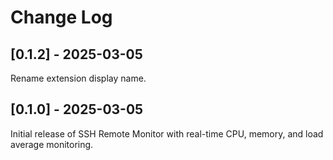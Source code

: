 # Change Log

## [0.1.2] - 2025-03-05

Rename extension display name.

## [0.1.0] - 2025-03-05

Initial release of SSH Remote Monitor with real-time CPU, memory, and load average monitoring.
